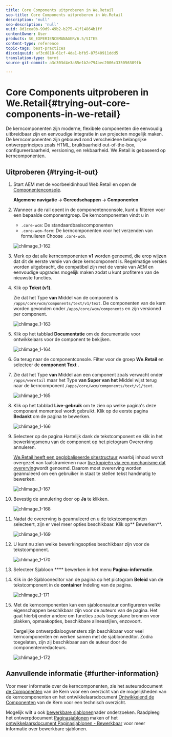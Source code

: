```yaml
---
title: Core Components uitproberen in We.Retail
seo-title: Core Components uitproberen in We.Retail
description: 'null'
seo-description: 'null'
uuid: 8d1cea0b-99d9-49b2-b275-41f14864b1ff
contentOwner: User
products: SG_EXPERIENCEMANAGER/6.5/SITES
content-type: reference
topic-tags: best-practices
discoiquuid: af3cd818-61cf-4da1-bfb5-87540911ddd5
translation-type: tm+mt
source-git-commit: a3c303d4e3a85e1b2e794bec2006c335056309fb

---
```



# Core Components uitproberen in We.Retail{#trying-out-core-components-in-we-retail}

De kerncomponenten zijn moderne, flexibele componenten die eenvoudig uitbreidbaar zijn en eenvoudige integratie in uw projecten mogelijk maken. De kerncomponenten zijn gebouwd rond verscheidene belangrijke ontwerpprincipes zoals HTML, bruikbaarheid out-of-the-box, configureerbaarheid, versioning, en rekbaarheid. We.Retail is gebaseerd op kerncomponenten.

## Uitproberen {#trying-it-out}

1. Start AEM met de voorbeeldinhoud Web.Retail en open de [Componentenconsole](/help/sites-authoring/default-components-console.md).

   **Algemene navigatie -> Gereedschappen -> Componenten**

1. Wanneer u de rail opent in de componentenconsole, kunt u filteren voor een bepaalde componentgroep. De kerncomponenten vindt u in

   * `.core-wcm`: De standaardbasiscomponenten
   * `.core-wcm-form`: De kerncomponenten voor het verzenden van formulieren
   Choose `.core-wcm`.

   ![chlimage_1-162](assets/chlimage_1-162.png)

1. Merk op dat alle kerncomponenten **v1** worden genoemd, die erop wijzen dat dit de eerste versie van deze kerncomponent is. Regelmatige versies worden uitgebracht, die compatibel zijn met de versie van AEM en eenvoudige upgrades mogelijk maken zodat u kunt profiteren van de nieuwste functies.
1. Klik op **Tekst (v1)**.

   Zie dat het Type **van** Middel van de component is `/apps/core/wcm/components/text/v1/text`. De componenten van de kern worden gevonden onder `/apps/core/wcm/components` en zijn versioned per component.

   ![chlimage_1-163](assets/chlimage_1-163.png)

1. Klik op het tabblad **Documentatie** om de documentatie voor ontwikkelaars voor de component te bekijken.

   ![chlimage_1-164](assets/chlimage_1-164.png)

1. Ga terug naar de componentconsole. Filter voor de groep **We.Retail** en selecteer de **component Text** .
1. Zie dat het Type **van** Middel aan een component zoals verwacht onder `/apps/weretail` maar het Type **van Super van het** Middel wijst terug naar de kerncomponent `/apps/core/wcm/components/text/v1/text`.

   ![chlimage_1-165](assets/chlimage_1-165.png)

1. Klik op het tabblad **Live-gebruik** om te zien op welke pagina&#39;s deze component momenteel wordt gebruikt. Klik op de eerste pagina **Bedankt** om de pagina te bewerken.

   ![chlimage_1-166](assets/chlimage_1-166.png)

1. Selecteer op de pagina Hartelijk dank de tekstcomponent en klik in het bewerkingsmenu van de component op het pictogram Overerving annuleren.

   [We.Retail heeft een geglobaliseerde sitestructuur](/help/sites-developing/we-retail-globalized-site-structure.md) waarbij inhoud wordt overgezet van taalstramienen naar [live kopieën via een mechanisme dat overerving](/help/sites-administering/msm.md)wordt genoemd. Daarom moet overerving worden geannuleerd om een gebruiker in staat te stellen tekst handmatig te bewerken.

   ![chlimage_1-167](assets/chlimage_1-167.png)

1. Bevestig de annulering door op **Ja** te klikken.

   ![chlimage_1-168](assets/chlimage_1-168.png)

1. Nadat de overerving is geannuleerd en u de tekstcomponenten selecteert, zijn er veel meer opties beschikbaar. Klik op** Bewerken**.

   ![chlimage_1-169](assets/chlimage_1-169.png)

1. U kunt nu zien welke bewerkingsopties beschikbaar zijn voor de tekstcomponent.

   ![chlimage_1-170](assets/chlimage_1-170.png)

1. Selecteer Sjabloon **** bewerken in het menu **Pagina-informatie**.
1. Klik in de Sjablooneditor van de pagina op het pictogram **Beleid** van de tekstcomponent in de **container** Indeling van de pagina.

   ![chlimage_1-171](assets/chlimage_1-171.png)

1. Met de kerncomponenten kan een sjabloonauteur configureren welke eigenschappen beschikbaar zijn voor de auteurs van de pagina. Het gaat hierbij onder andere om functies zoals toegestane bronnen voor plakken, opmaakopties, beschikbare alineastijlen, enzovoort.

   Dergelijke ontwerpdialoogvensters zijn beschikbaar voor veel kerncomponenten en werken samen met de sjablooneditor. Zodra toegelaten, zijn zij beschikbaar aan de auteur door de componentenredacteurs.

   ![chlimage_1-172](assets/chlimage_1-172.png)

## Aanvullende informatie {#further-information}

Voor meer informatie over de kerncomponenten, zie het auteursdocument [de Componenten](https://docs.adobe.com/content/help/en/experience-manager-core-components/using/introduction.html) van de Kern voor een overzicht van de mogelijkheden van de kerncomponenten en het ontwikkelaarsdocument [Ontwikkelend de Componenten](https://helpx.adobe.com/experience-manager/core-components/using/developing.html) van de Kern voor een technisch overzicht.

Mogelijk wilt u ook [bewerkbare sjablonen](/help/sites-developing/we-retail-editable-templates.md)nader onderzoeken. Raadpleeg het ontwerpdocument [Paginasjablonen](/help/sites-authoring/templates.md) maken of het [ontwikkelaarsdocument Paginasjablonen - Bewerkbaar](/help/sites-developing/page-templates-editable.md) voor meer informatie over bewerkbare sjablonen.
